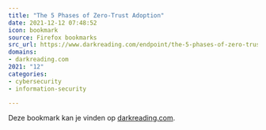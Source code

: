 ```yaml
---
title: "The 5 Phases of Zero-Trust Adoption"
date: 2021-12-12 07:48:52
icon: bookmark
source: Firefox bookmarks
src_url: https://www.darkreading.com/endpoint/the-5-phases-of-zero-trust-adoption
domains:
- darkreading.com
2021: "12"
categories:
- cybersecurity
- information-security

---
```

Deze bookmark kan je vinden op [darkreading.com](https://www.darkreading.com/endpoint/the-5-phases-of-zero-trust-adoption).

